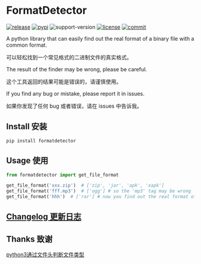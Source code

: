 # FormatDetector

[![release](https://github.com/AkagiYui/FormatDetector/workflows/release/badge.svg)](https://github.com/AkagiYui/FormatDetector/actions?query=workflow%3Arelease)  [![pypi](https://img.shields.io/pypi/v/FormatDetector.svg)](https://pypi.org/project/formatdetector/) ![support-version](https://img.shields.io/pypi/pyversions/formatdetector)  [![license](https://img.shields.io/github/license/AkagiYui/FormatDetector)](https://github.com/AkagiYui/FormatDetector/blob/master/LICENSE)  [![commit](https://img.shields.io/github/last-commit/AkagiYui/FormatDetector)](https://github.com/AkagiYui/FormatDetector/commits/master)

A python library that can easily find out the real format of a binary file with a common format.

可以轻松找到一个常见格式的二进制文件的真实格式。

The result of the finder may be wrong, please be careful.

这个工具返回的结果可能是错误的，请谨慎使用。

If you find any bug or mistake, please report it in issues.

如果你发现了任何 bug 或者错误，请在 issues 中告诉我。

## Install 安装

```shell
pip install formatdetector
```

## Usage 使用

```python
from formatdetector import get_file_format

get_file_format('xxx.zip')  # ['zip', 'jar', 'apk', 'xapk']
get_file_format('fff.mp3')  # ['ogg'] # so the 'mp3' tag may be wrong
get_file_format('hhh')  # ['rar'] # now you find out the real format of the file with no extension name
```

## [Changelog 更新日志](https://github.com/AkagiYui/FormatDetector/blob/master/Changelog.md)

## Thanks 致谢

[python3通过文件头判断文件类型](https://blog.csdn.net/privateobject/article/details/78069500)
